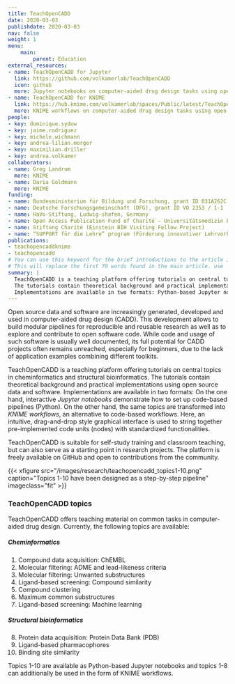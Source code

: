 ```yaml
---
title: TeachOpenCADD
date: 2020-03-03
publishdate: 2020-03-03
nav: false
weight: 1
menu:
    main:
        parent: Education
external_resources:
- name: TeachOpenCADD for Jupyter
  link: https://github.com/volkamerlab/TeachOpenCADD
  icon: github
  more: Jupyter notebooks on computer-aided drug design tasks using open resources
- name: TeachOpenCADD for KNIME
  link: https://hub.knime.com/volkamerlab/spaces/Public/latest/TeachOpenCADD/TeachOpenCADD
  more: KNIME workflows on computer-aided drug design tasks using open resources
people:
- key: dominique.sydow
- key: jaime.rodriguez
- key: michele.wichmann
- key: andrea-lilian.morger
- key: maximilian.driller
- key: andrea.volkamer
collaborators:
- name: Greg Landrum
  more: KNIME
- name: Daria Goldmann
  more: KNIME
funding:
- name: Bundesministerium für Bildung und Forschung, grant ID 031A262C
- name: Deutsche Forschungsgemeinschaft (DFG), grant ID VO 2353 / 1-1
- name: HaVo-Stiftung, Ludwig-shafen, Germany
- name: Open Access Publication Fund of Charité – Universitätsmedizin Berlin
- name: Stiftung Charité (Einstein BIH Visiting Fellow Project)
- name: “SUPPORT für die Lehre” program (Förderung innovativer Lehrvorhaben) of Freie Universität Berlin.
publications:
- teachopencaddknime
- teachopencadd
# You can use this keyword for the brief introductions to the article in category listings
# This will replace the first 70 words found in the main article. use | <newline> to use multiline strings!
summary: |
  TeachOpenCADD is a teaching platform offering tutorials on central topics in cheminformatics and structural bioinformatics.
  The tutorials contain theoretical background and practical implementations using open source data and software.
  Implementations are available in two formats: Python-based Jupyter notebooks and GUI-based KNIME workflows.
---
```


Open source data and software are increasingly generated, developed and used in computer-aided drug design (CADD).
This development allows to build modular pipelines for reproducible and reusable research as well as
to explore and contribute to open software code.
While code and usage of such software is usually well documented,
its full potential for CADD projects often remains unreached, especially for beginners,
due to the lack of application examples combining different toolkits.

TeachOpenCADD is a teaching platform offering tutorials on central topics in cheminformatics and structural bioinformatics.
The tutorials contain theoretical background and practical implementations using open source data and software.
Implementations are available in two formats: On the one hand, interactive *Jupyter notebooks* demonstrate how to set up code-based pipelines (Python).
On the other hand, the same topics are transformed into *KNIME workflows*, an alternative to code-based workflows.
Here, an intuitive, drag-and-drop style graphical interface is used to string together pre-implemented code units
(nodes) with standardized functionalities.

TeachOpenCADD is suitable for self-study training and classroom teaching, but can also serve as a starting point in
research projects.
The platform is freely available on GitHub and open to contributions from the community.

{{< xfigure src="/images/research/teachopencadd_topics1-10.png" caption="Topics 1-10 have been designed as a step-by-step pipeline" imageclass="fit" >}}

### TeachOpenCADD topics

TeachOpenCADD offers teaching material on common tasks in computer-aided drug design. Currently, the following topics are available:

##### Cheminformatics

1. Compound data acquisition: ChEMBL
2. Molecular filtering: ADME and lead-likeness criteria
3. Molecular filtering: Unwanted substructures
4. Ligand-based screening: Compound similarity
5. Compound clustering
6. Maximum common substructures
7. Ligand-based screening: Machine learning

##### Structural bioinformatics

8. Protein data acquisition: Protein Data Bank (PDB)
9. Ligand-based pharmacophores
10. Binding site similarity

<!-- 11. Structure-based CADD using online APIs/servers -->
<!-- * Querying KLIFS & PubChem for potential kinase inhibitors -->
<!-- * Docking the candidates against the target -->
<!-- * Visualizing the results and comparing against known data -->

<!-- {{< xfigure src="/images/research/teachopencadd_topics11.png" caption="Topic 11" >}} -->

Topics 1-10 are available as Python-based Jupyter notebooks and topics 1-8 can additionally be used in the form of KNIME workflows.
